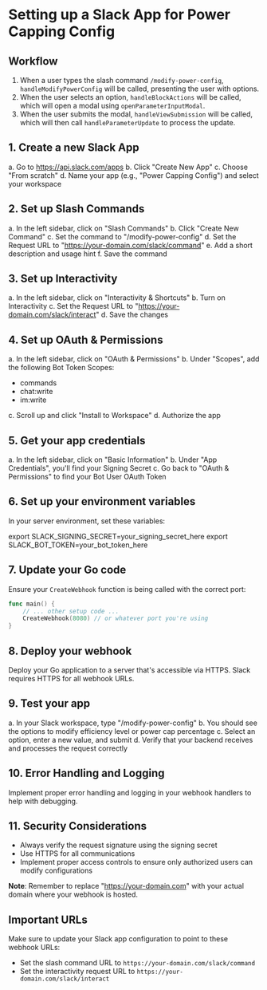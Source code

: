 # Setting up a Slack App for Power Capping Config

## Workflow

1. When a user types the slash command `/modify-power-config`, `handleModifyPowerConfig` will be called, presenting the user with options.
2. When the user selects an option, `handleBlockActions` will be called, which will open a modal using `openParameterInputModal`.
3. When the user submits the modal, `handleViewSubmission` will be called, which will then call `handleParameterUpdate` to process the update.

## 1. Create a new Slack App

a. Go to https://api.slack.com/apps
b. Click "Create New App"
c. Choose "From scratch"
d. Name your app (e.g., "Power Capping Config") and select your workspace

## 2. Set up Slash Commands

a. In the left sidebar, click on "Slash Commands"
b. Click "Create New Command"
c. Set the command to "/modify-power-config"
d. Set the Request URL to "https://your-domain.com/slack/command"
e. Add a short description and usage hint
f. Save the command

## 3. Set up Interactivity

a. In the left sidebar, click on "Interactivity & Shortcuts"
b. Turn on Interactivity
c. Set the Request URL to "https://your-domain.com/slack/interact"
d. Save the changes

## 4. Set up OAuth & Permissions

a. In the left sidebar, click on "OAuth & Permissions"
b. Under "Scopes", add the following Bot Token Scopes:

- commands
- chat:write
- im:write

c. Scroll up and click "Install to Workspace"
d. Authorize the app

## 5. Get your app credentials

a. In the left sidebar, click on "Basic Information"
b. Under "App Credentials", you'll find your Signing Secret
c. Go back to "OAuth & Permissions" to find your Bot User OAuth Token

## 6. Set up your environment variables

In your server environment, set these variables:

export SLACK_SIGNING_SECRET=your_signing_secret_here
export SLACK_BOT_TOKEN=your_bot_token_here

## 7. Update your Go code

Ensure your `CreateWebhook` function is being called with the correct port:

```go
func main() {
    // ... other setup code ...
    CreateWebhook(8080) // or whatever port you're using
}
```

## 8. Deploy your webhook

Deploy your Go application to a server that's accessible via HTTPS. Slack requires HTTPS for all webhook URLs.

## 9. Test your app

a. In your Slack workspace, type "/modify-power-config"
b. You should see the options to modify efficiency level or power cap percentage
c. Select an option, enter a new value, and submit
d. Verify that your backend receives and processes the request correctly

## 10. Error Handling and Logging

Implement proper error handling and logging in your webhook handlers to help with debugging.

## 11. Security Considerations

- Always verify the request signature using the signing secret
- Use HTTPS for all communications
- Implement proper access controls to ensure only authorized users can modify configurations

**Note**: Remember to replace "https://your-domain.com" with your actual domain where your webhook is hosted.

## Important URLs

Make sure to update your Slack app configuration to point to these webhook URLs:
- Set the slash command URL to `https://your-domain.com/slack/command`
- Set the interactivity request URL to `https://your-domain.com/slack/interact`
